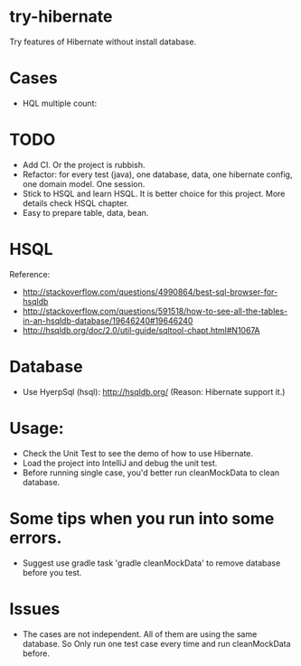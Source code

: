 # try-hibernate
Try features of Hibernate without install database.

# Cases
* HQL multiple count: 

# TODO
* Add CI. Or the project is rubbish.
* Refactor: for every test (java), one database, data, one hibernate config, one domain model. One session.
* Stick to HSQL and learn HSQL. It is better choice for this project. More details check HSQL chapter.
* Easy to prepare table, data, bean.

# HSQL
Reference:

* http://stackoverflow.com/questions/4990864/best-sql-browser-for-hsqldb
* http://stackoverflow.com/questions/591518/how-to-see-all-the-tables-in-an-hsqldb-database/19646240#19646240
* http://hsqldb.org/doc/2.0/util-guide/sqltool-chapt.html#N1067A

# Database
* Use HyerpSql (hsql): http://hsqldb.org/  (Reason: Hibernate support it.)


# Usage:
* Check the Unit Test to see the demo of how to use Hibernate.
* Load the project into IntelliJ and debug the unit test.
* Before running single case, you'd better run cleanMockData to clean database. 

# Some tips when you run into some errors.
* Suggest use gradle task 'gradle cleanMockData' to remove database before you test.

# Issues
* The cases are not independent. All of them are using the same database. So Only run one test case every time and run cleanMockData before.
